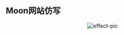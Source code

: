 ## Moon网站仿写
<p align="center">
    <img src="http://ok7n02kz6.bkt.clouddn.com/FrjJ76XfiCz0f3dF1d7ZnfOh3NFq.png" alt="effect-pic">
</p>
